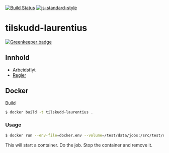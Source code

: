 [![Build Status](https://travis-ci.org/telemark/tilskudd-laurentius.svg?branch=master)](https://travis-ci.org/telemark/tilskudd-laurentius)
[![js-standard-style](https://img.shields.io/badge/code%20style-standard-brightgreen.svg?style=flat)](https://github.com/feross/standard)
# tilskudd-laurentius

[![Greenkeeper badge](https://badges.greenkeeper.io/telemark/tilskudd-laurentius.svg)](https://greenkeeper.io/)

## Innhold
- [Arbeidsflyt](docs/workflow.md)
- [Regler](docs/rules.md)

## Docker
Build

```sh
$ docker build -t tilskudd-laurentius .
```

### Usage
```sh
$ docker run --env-file=docker.env --volume=/test/data/jobs:/src/test/data/jobs --rm tilskudd-laurentius
```

This will start a container. Do the job. Stop the container and remove it.
